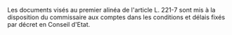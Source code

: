   
Les documents visés au premier alinéa de l'article L. 221-7 sont mis à la disposition du commissaire aux comptes dans les conditions et délais fixés par décret en Conseil d'Etat.  

  
